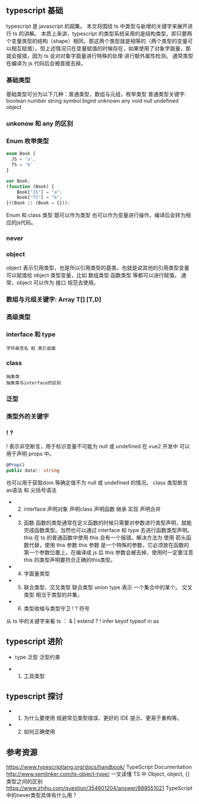 ## typescript 基础
typescript 是 javascript 的超集。
本文将围绕 ts 中类型与新增的关键字来展开进行 ts 的讲解。
本质上来讲，typescript 的类型系统采用的是结构类型，即只要两个变量类型的结构（shape）相同，那这两个类型就是相等的（两个类型的变量可以相互赋值）。但上述情况只在变量赋值的时候存在，如果使用了对象字面量，那就会报错，因为 ts 会对对象字面量进行特殊的处理 进行额外属性检测。
通常类型在编译为 js 代码后会被直接去掉。
### 基础类型
  基础类型可分为以下几种：普通类型，数组与元组，枚举类型
  普通类型关键字: boolean number string symbol bigint unknown any void null undefined object
  ### unkonow 和 any 的区别
  ### Enum 枚举类型
  ```typescript
  enum Book {
    JS = 'a',
    TS = 'b'
  }

  var Book;
  (function (Book) {
      Book["JS"] = "a";
      Book["TS"] = "b";
  })(Book || (Book = {}));
  ```
  Enum 和 class 类型 既可以作为类型 也可以作为变量进行操作。编译后会转为相应的js代码。
  ### never
  ### object
  object 表示引用类型，也是所以引用类型的基类，也就是说其他的引用类型变量可以赋值给 object 类型变量，比如 数组类型 函数类型 等都可以进行赋值。
  通常，object 可以作为 接口 规范去使用。

  ### 数组与元组关键字: Array<T> T[] [T,D]

### 高级类型
  ### interface 和 type
    字符串签名 和 索引前面
  ### class
    抽象类
    抽象类与interface的区别
  ### 泛型
### 类型外的关键字
  ### ! ?
  ! 表示非空断言，用于标识变量不可能为 null 或 undefined
  在 vue2 开发中 可以用于声明 props 中。
  ```typescript
  @Prop()
  public data!: string
  ```
  也可以用于获取dom 等确定值不为 null 或 undefined 的情况。
    class
    类型断言 as语法 和 尖括号语法 
  - 2. interface
  声明对象 声明class 声明函数 继承 实现 声明合并
  - 3. 函数
      函数的类型通常在定义函数的时候只需要对参数进行类型声明，就能完成函数类型。当然也可以通过 interface 和 type 去进行函数类型声明。
      this
      在 ts 的普通函数中使用 this 会有一个报错。解决方法为 使用 箭头函数代替，使用 this 参数
      this 参数 是一个特殊的参数，它必须放在函数的第一个参数位置上，在编译成 js 后 this 参数会被去掉，使用时一定要注意 this 的类型声明要符合正确的this类型。
  - 4. 字面量类型
  - 5. 联合类型、交叉类型
  联合类型 union type 表示 一个集合中的某个。 交叉类型 相当于类型的并集， 
  - 6. 类型收缩与类型守卫
  ! ? 符号

  从 ts 中的关键字来看 ts ： & | extend ? ! infer keyof typeof in as
## typescript 进阶
  - type 
  泛型 泛型约束

  - 1. 工具类型
## typescript 探讨
  - 1. 为什么要使用
  规避常见类型错误、更好的 IDE 提示、更易于重构等。
  - 2. 如何正确使用


## 参考资源
  https://www.typescriptlang.org/docs/handbook/ TypeScript Documentation
  http://www.semlinker.com/ts-object-type/ 一文读懂 TS 中 Object, object, {} 类型之间的区别
  https://www.zhihu.com/question/354601204/answer/888551021 TypeScript中的never类型具体有什么用？
  